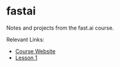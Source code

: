 # fastai

Notes and projects from the fast.ai course.

Relevant Links:
- [Course Website](https://course.fast.ai/)
- [Lesson 1](https://course.fast.ai/Lessons/lesson1.html)
